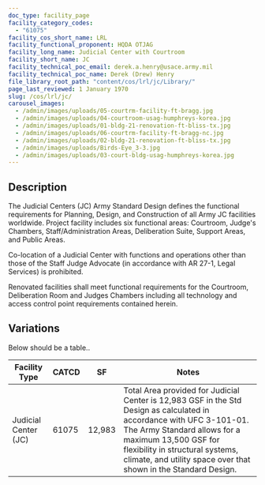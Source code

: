 ```yaml
---
doc_type: facility_page
facility_category_codes:
  - "61075"
facility_cos_short_name: LRL
facility_functional_proponent: HQDA OTJAG
facility_long_name: Judicial Center with Courtroom
facility_short_name: JC
facility_technical_poc_email: derek.a.henry@usace.army.mil
facility_technical_poc_name: Derek (Drew) Henry
file_library_root_path: "content/cos/lrl/jc/Library/"
page_last_reviewed: 1 January 1970
slug: /cos/lrl/jc/
carousel_images:
  - /admin/images/uploads/05-courtrm-facility-ft-bragg.jpg
  - /admin/images/uploads/04-courtroom-usag-humphreys-korea.jpg
  - /admin/images/uploads/01-bldg-21-renovation-ft-bliss-tx.jpg
  - /admin/images/uploads/06-courtrm-facility-ft-bragg-nc.jpg
  - /admin/images/uploads/02-bldg-21-renovation-ft-bliss-tx.jpg
  - /admin/images/uploads/Birds-Eye_3-3.jpg
  - /admin/images/uploads/03-court-bldg-usag-humphreys-korea.jpg
---
```


## Description

The Judicial Centers (JC) Army Standard Design defines the functional requirements for Planning, Design, and Construction of all Army JC facilities worldwide. Project facility includes six functional areas: Courtroom, Judge's Chambers, Staff/Administration Areas, Deliberation Suite, Support Areas, and Public Areas.

Co-location of a Judicial Center with functions and operations other than those of the Staff Judge Advocate (in accordance with AR 27-1, Legal Services) is prohibited.

Renovated facilities shall meet functional requirements for the Courtroom, Deliberation Room and Judges Chambers including all technology and access control point requirements contained herein.

## Variations

Below should be a table..

| Facility Type        | CATCD | SF     | Notes                                                                                                                                                                                                                                                                              |
| -------------------- | ----- | ------ | ---------------------------------------------------------------------------------------------------------------------------------------------------------------------------------------------------------------------------------------------------------------------------------- |
| Judicial Center (JC) | 61075 | 12,983 | Total Area provided for Judicial Center is 12,983 GSF in the Std Design as calculated in accordance with UFC 3-101-01. The Army Standard allows for a maximum 13,500 GSF for flexibility in structural systems, climate, and utility space over that shown in the Standard Design. |
